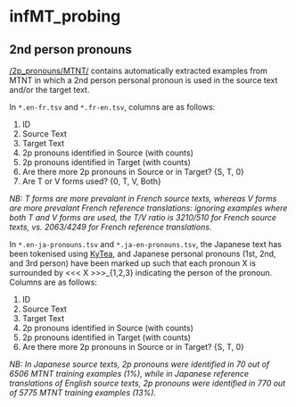 # infMT_probing


## 2nd person pronouns

[/2p_pronouns/MTNT/](https://github.com/pjshoemark/infMT_probing/tree/master/2p_pronouns/MTNT) contains automatically extracted examples from MTNT in which a 2nd person personal pronoun is used in the source text and/or the target text.

In `*.en-fr.tsv` and `*.fr-en.tsv`, columns are as follows:

1. ID  
2. Source Text 
3. Target Text
4. 2p pronouns identified in Source (with counts)
5. 2p pronouns identified in Target (with counts)
6. Are there more 2p pronouns in Source or in Target? {S, T, 0}
7. Are T or V forms used? {0, T, V, Both}

_NB: T forms are more prevalant in French source texts, whereas V forms are more prevalant French reference translations:
ignoring examples where both T and V forms are used, the T/V ratio is 3210/510 for French source texts, vs. 2063/4249 for French reference translations._


 


In `*.en-ja-pronouns.tsv` and `*.ja-en-pronouns.tsv`, the Japanese text has been tokenised using [KyTea](http://www.phontron.com/kytea/), and Japanese personal pronouns (1st, 2nd, and 3rd person) have been marked up such that each pronoun X is surrounded by <<< X >>>_{1,2,3} indicating the person of the pronoun. 
Columns are as follows:

1. ID  
2. Source Text 
3. Target Text
4. 2p pronouns identified in Source (with counts)
5. 2p pronouns identified in Target (with counts)
6. Are there more 2p pronouns in Source or in Target? {S, T, 0}


_NB: In Japanese source texts, 2p pronouns were identified in 70 out of 6506 MTNT training examples (1%), while in Japanese reference translations of English source texts, 2p pronouns were identified in 770 out of 5775 MTNT training examples (13%)._



